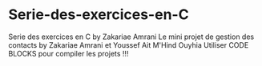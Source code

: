 # Serie-des-exercices-en-C
Serie des exercices en C by Zakariae Amrani
Le mini projet de gestion des contacts by Zakariae Amrani et Youssef Ait M'Hind Ouyhia 
Utiliser CODE BLOCKS pour compiler les projets !!!
